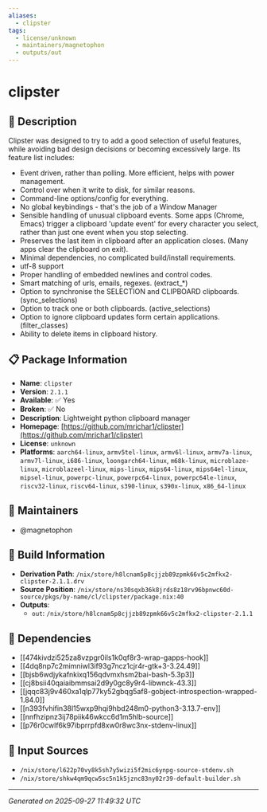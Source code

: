 ```yaml
---
aliases:
  - clipster
tags:
  - license/unknown
  - maintainers/magnetophon
  - outputs/out
---
```


# clipster

## 📝 Description

Clipster was designed to try to add a good selection of useful features, while avoiding bad design decisions or becoming excessively large.
Its feature list includes:
- Event driven, rather than polling. More efficient, helps with power management.
- Control over when it write to disk, for similar reasons.
- Command-line options/config for everything.
- No global keybindings - that's the job of a Window Manager
- Sensible handling of unusual clipboard events. Some apps (Chrome, Emacs) trigger a clipboard 'update event' for every character you select, rather than just one event when you stop selecting.
- Preserves the last item in clipboard after an application closes. (Many apps clear the clipboard on exit).
- Minimal dependencies, no complicated build/install requirements.
- utf-8 support
- Proper handling of embedded newlines and control codes.
- Smart matching of urls, emails, regexes. (extract_*)
- Option to synchronise the SELECTION and CLIPBOARD clipboards. (sync_selections)
- Option to track one or both clipboards. (active_selections)
- Option to ignore clipboard updates form certain applications. (filter_classes)
- Ability to delete items in clipboard history.


## 📋 Package Information

- **Name**: `clipster`
- **Version**: `2.1.1`
- **Available**: ✅ Yes
- **Broken**: ✅ No
- **Description**: Lightweight python clipboard manager
- **Homepage**: [https://github.com/mrichar1/clipster](https://github.com/mrichar1/clipster)
- **License**: `unknown`
- **Platforms**: `aarch64-linux`, `armv5tel-linux`, `armv6l-linux`, `armv7a-linux`, `armv7l-linux`, `i686-linux`, `loongarch64-linux`, `m68k-linux`, `microblaze-linux`, `microblazeel-linux`, `mips-linux`, `mips64-linux`, `mips64el-linux`, `mipsel-linux`, `powerpc-linux`, `powerpc64-linux`, `powerpc64le-linux`, `riscv32-linux`, `riscv64-linux`, `s390-linux`, `s390x-linux`, `x86_64-linux`
## 👥 Maintainers

- @magnetophon


## 🔧 Build Information

- **Derivation Path**: `/nix/store/h8lcnam5p8cjjzb89zpmk66v5c2mfkx2-clipster-2.1.1.drv`
- **Source Position**: `/nix/store/ns30sqxb36k8jrds8z18rv96bpnwc60d-source/pkgs/by-name/cl/clipster/package.nix:40`
- **Outputs**:
  - `out`:  `/nix/store/h8lcnam5p8cjjzb89zpmk66v5c2mfkx2-clipster-2.1.1`

## 🔗 Dependencies

- [[474kivdzi525za8vzpgr0ils1k0qf8r3-wrap-gapps-hook]]
- [[4dq8np7c2mimniwl3if93g7ncz1cjr4r-gtk+3-3.24.49]]
- [[bjsb6wdjykafnkixq156qdvmxhsm2bai-bash-5.3p3]]
- [[cj8bsii40qaiaibmmsai2d9y0gc8y9r4-libwnck-43.3]]
- [[jqqc83j9v460xa1qlp77ky52gbqg5af8-gobject-introspection-wrapped-1.84.0]]
- [[n393fvhifin38l15wxp9hqi9hbd248m0-python3-3.13.7-env]]
- [[nnfhzipnz3ij78piik46wkcc6d1m5hlb-source]]
- [[p76r0cwlf6k97ibprrpfd8xw0r8wc3nx-stdenv-linux]]

## 📁 Input Sources

- `/nix/store/l622p70vy8k5sh7y5wizi5f2mic6ynpg-source-stdenv.sh`
- `/nix/store/shkw4qm9qcw5sc5n1k5jznc83ny02r39-default-builder.sh`

---
*Generated on 2025-09-27 11:49:32 UTC*
